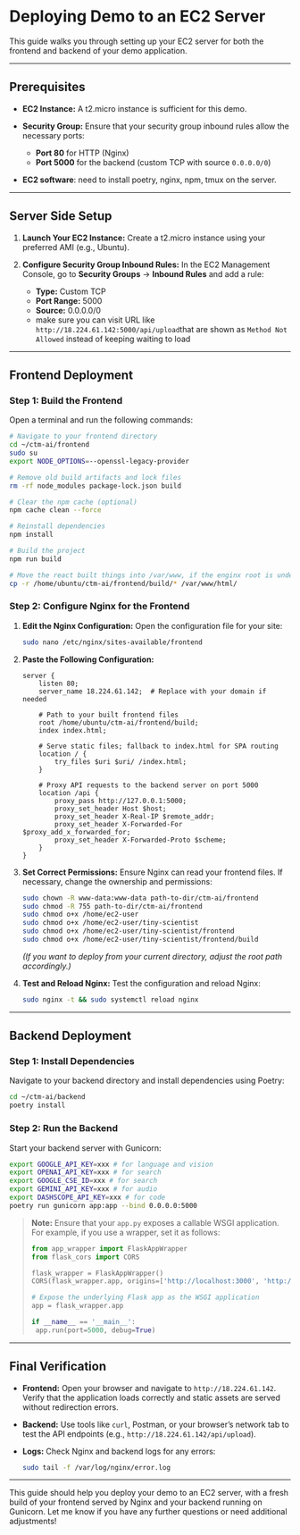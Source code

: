 # Deploying Demo to an EC2 Server

This guide walks you through setting up your EC2 server for both the frontend and backend of your demo application.

---

## Prerequisites

- **EC2 Instance:** A t2.micro instance is sufficient for this demo.
- **Security Group:** Ensure that your security group inbound rules allow the necessary ports:
  - **Port 80** for HTTP (Nginx)
  - **Port 5000** for the backend (custom TCP with source `0.0.0.0/0`)

- **EC2 software**: need to install poetry, nginx, npm, tmux on the server.

---

## Server Side Setup

1. **Launch Your EC2 Instance:**
   Create a t2.micro instance using your preferred AMI (e.g., Ubuntu).

2. **Configure Security Group Inbound Rules:**
   In the EC2 Management Console, go to **Security Groups** → **Inbound Rules** and add a rule:
   - **Type:** Custom TCP
   - **Port Range:** 5000
   - **Source:** 0.0.0.0/0
   - make sure you can visit URL like `http://18.224.61.142:5000/api/upload`that are shown as `Method Not Allowed` instead of keeping waiting to load

---

## Frontend Deployment

### Step 1: Build the Frontend

Open a terminal and run the following commands:

```bash
# Navigate to your frontend directory
cd ~/ctm-ai/frontend
sudo su
export NODE_OPTIONS=--openssl-legacy-provider

# Remove old build artifacts and lock files
rm -rf node_modules package-lock.json build

# Clear the npm cache (optional)
npm cache clean --force

# Reinstall dependencies
npm install

# Build the project
npm run build

# Move the react built things into /var/www, if the enginx root is under /home, then no need
cp -r /home/ubuntu/ctm-ai/frontend/build/* /var/www/html/
```

### Step 2: Configure Nginx for the Frontend

1. **Edit the Nginx Configuration:**
   Open the configuration file for your site:
   ```bash
   sudo nano /etc/nginx/sites-available/frontend
   ```
2. **Paste the Following Configuration:**

   ```nginx
   server {
       listen 80;
       server_name 18.224.61.142;  # Replace with your domain if needed

       # Path to your built frontend files
       root /home/ubuntu/ctm-ai/frontend/build;
       index index.html;

       # Serve static files; fallback to index.html for SPA routing
       location / {
           try_files $uri $uri/ /index.html;
       }

       # Proxy API requests to the backend server on port 5000
       location /api {
           proxy_pass http://127.0.0.1:5000;
           proxy_set_header Host $host;
           proxy_set_header X-Real-IP $remote_addr;
           proxy_set_header X-Forwarded-For $proxy_add_x_forwarded_for;
           proxy_set_header X-Forwarded-Proto $scheme;
       }
   }
   ```

3. **Set Correct Permissions:**
   Ensure Nginx can read your frontend files. If necessary, change the ownership and permissions:
   ```bash
   sudo chown -R www-data:www-data path-to-dir/ctm-ai/frontend
   sudo chmod -R 755 path-to-dir/ctm-ai/frontend
   sudo chmod o+x /home/ec2-user
   sudo chmod o+x /home/ec2-user/tiny-scientist
   sudo chmod o+x /home/ec2-user/tiny-scientist/frontend
   sudo chmod o+x /home/ec2-user/tiny-scientist/frontend/build
   ```
   *(If you want to deploy from your current directory, adjust the root path accordingly.)*

4. **Test and Reload Nginx:**
   Test the configuration and reload Nginx:
   ```bash
   sudo nginx -t && sudo systemctl reload nginx
   ```

---

## Backend Deployment

### Step 1: Install Dependencies

Navigate to your backend directory and install dependencies using Poetry:

```bash
cd ~/ctm-ai/backend
poetry install
```

### Step 2: Run the Backend

Start your backend server with Gunicorn:

```bash
export GOOGLE_API_KEY=xxx # for language and vision
export OPENAI_API_KEY=xxx # for search
export GOOGLE_CSE_ID=xxx # for search
export GEMINI_API_KEY=xxx # for audio
export DASHSCOPE_API_KEY=xxx # for code
poetry run gunicorn app:app --bind 0.0.0.0:5000
```

> **Note:**
> Ensure that your `app.py` exposes a callable WSGI application. For example, if you use a wrapper, set it as follows:
>
> ```python
> from app_wrapper import FlaskAppWrapper
> from flask_cors import CORS
>
> flask_wrapper = FlaskAppWrapper()
> CORS(flask_wrapper.app, origins=['http://localhost:3000', 'http://18.224.61.142'])
>
> # Expose the underlying Flask app as the WSGI application
> app = flask_wrapper.app
>
> if __name__ == '__main__':
>  app.run(port=5000, debug=True)
> ```

---

## Final Verification

- **Frontend:**
  Open your browser and navigate to `http://18.224.61.142`. Verify that the application loads correctly and static assets are served without redirection errors.

- **Backend:**
  Use tools like `curl`, Postman, or your browser’s network tab to test the API endpoints (e.g., `http://18.224.61.142/api/upload`).

- **Logs:**
  Check Nginx and backend logs for any errors:
  ```bash
  sudo tail -f /var/log/nginx/error.log
  ```

---

This guide should help you deploy your demo to an EC2 server, with a fresh build of your frontend served by Nginx and your backend running on Gunicorn. Let me know if you have any further questions or need additional adjustments!
